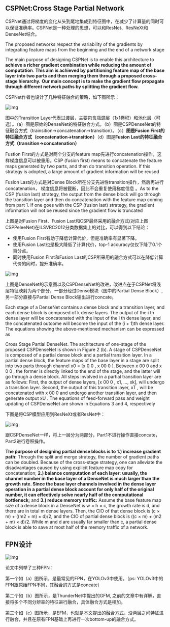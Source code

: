 ## CSPNet:Cross Stage Partial Network

CSPNet通过将梯度的变化从头到尾地集成到特征图中，在减少了计算量的同时可以保证准确率。CSPNet是一种处理的思想，可以和ResNet、ResNeXt和DenseNet结合。

The proposed networks respect the variability of the gradients by integrating feature maps from the beginning and the end of a network stage

The main purpose of designing CSPNet is to enable this architecture to **achieve a richer gradient combination while reducing the amount of computation**. **This aim is achieved by partitioning feature map of the base layer into two parts and then merging them through a proposed cross-stage hierarchy.** **Our main concept is to make the gradient flow propagate through different network paths by splitting the gradient flow.**

CSPNet作者也设计了几种特征融合的策略，如下图所示：

![img](https://img-blog.csdnimg.cn/2020032323093614.png?x-oss-process=image/watermark,type_ZmFuZ3poZW5naGVpdGk,shadow_10,text_aHR0cHM6Ly9ibG9nLmNzZG4ubmV0L0REX1BQX0pK,size_16,color_FFFFFF,t_70)

图中的Transition Layer代表过渡层，主要包含瓶颈层（1x1卷积）和池化层（可选）。（a）图是原始的DenseNet的特征融合方式。（b）图是CSPDenseNet的特征融合方式（trainsition->concatenation->transition）。（c）**图是Fusion First的特征融合方式（concatenation->transition）**（d）图是**Fusion Last的特征融合方式（transition->concatenation）**

Fustion First的方式是对两个分支的feature map先进行concatenation操作，这样梯度信息可以被重用。CSP (fusion first) means to concatenate the feature maps generated by two parts, and then do transition operation. If this strategy is adopted, a large amount of gradient information will be reused

Fusion Last的方式是对Dense Block所在分支先进性transition操作，然后再进行concatenation， 梯度信息将被截断，因此不会重复使用梯度信息 。As to the CSP (fusion last) strategy, the output from the dense block will go through the transition layer and then do concatenation with the feature map coming from part 1. If one goes with the CSP (fusion last) strategy, the gradient information will not be reused since the gradient flow is truncated

上图是对Fusion First、Fusion Last和CSP最终采用的融合方式(对应上图CSPPeleeNet)在ILSVRC2012分类数据集上的对比，可以得到以下结论：

- 使用Fusion First有助于降低计算代价，但是准确率有显著下降。
- 使用Fusion Last也是极大降低了计算代价，top-1 accuracy仅仅下降了0.1个百分点。
- 同时使用Fusion First和Fusion Last的CSP所采用的融合方式可以在降低计算代价的同时，提升准确率。

![img](https://img-blog.csdnimg.cn/20200323193956902.png?x-oss-process=image/watermark,type_ZmFuZ3poZW5naGVpdGk,shadow_10,text_aHR0cHM6Ly9ibG9nLmNzZG4ubmV0L0REX1BQX0pK,size_16,color_FFFFFF,t_70)

上图是DenseNet的示意图以及CSPDenseNet的改进，改进点在于CSPNet将浅层特征映射为两个部分，一部分经过Dense模块（图中的Partial Dense Block）,另一部分直接与Partial Dense Block输出进行concate。



Each stage of a DenseNet contains a dense block and a transition layer, and each dense block is composed of k dense layers. The output of the i th dense layer will be concatenated with the input of the i th dense layer, and the concatenated outcome will become the input of the (i + 1)th dense layer. The equations showing the above-mentioned mechanism can be expressed as



Cross Stage Partial DenseNet. The architecture of one-stage of the proposed CSPDenseNet is shown in Figure 2 (b). A stage of CSPDenseNet is composed of a partial dense block and a partial transition layer. In a partial dense block, the feature maps of the base layer in a stage are split into two parts through channel x0 = [x 0 0 , x 00 0 ]. Between x 00 0 and x 0 0 , the former is directly linked to the end of the stage, and the latter will go through a dense block. All steps involved in a partial transition layer are as follows: First, the output of dense layers, [x 00 0 , x1, ..., xk], will undergo a transition layer. Second, the output of this transition layer, xT , will be concatenated with x 00 0 and undergo another transition layer, and then generate output xU . The equations of feed-forward pass and weight updating of CSPDenseNet are shown in Equations 3 and 4, respectively



下图是将CSP模型应用到ResNeXt或者ResNet中：

![img](https://img-blog.csdnimg.cn/20200323222604673.png?x-oss-process=image/watermark,type_ZmFuZ3poZW5naGVpdGk,shadow_10,text_aHR0cHM6Ly9ibG9nLmNzZG4ubmV0L0REX1BQX0pK,size_16,color_FFFFFF,t_70)

跟CSPDenseNet一样，将上一层分为两部分，Part1不进行操作直接concate，Part2进行卷积操作。



**The purpose of designing partial dense blocks is to 1.) increase gradient path:** Through the split and merge strategy, the number of gradient paths can be doubled. Because of the cross-stage strategy, one can alleviate the disadvantages caused by using explicit feature map copy for concatenation; **2.) balance computation of each layer**: **usually, the channel number in the base layer of a DenseNet is much larger than the growth rate. Since the base layer channels involved in the dense layer operation in a partial dense block account for only half of the original number, it can effectively solve nearly half of the computational bottleneck;** and **3.) reduce memory traffic:** Assume the base feature map size of a dense block in a DenseNet is w × h × c, the growth rate is d, and there are in total m dense layers. Then, the CIO of that dense block is (c × m) + ((m2 + m) × d)/2, and the CIO of partial dense block is ((c × m) + (m2 + m) × d)/2. While m and d are usually far smaller than c, a partial dense block is able to save at most half of the memory traffic of a network.

##  FPN设计

![img](https://img-blog.csdnimg.cn/20200323222955690.png?x-oss-process=image/watermark,type_ZmFuZ3poZW5naGVpdGk,shadow_10,text_aHR0cHM6Ly9ibG9nLmNzZG4ubmV0L0REX1BQX0pK,size_16,color_FFFFFF,t_70)

论文中列举了三种FPN：

第一个如（a）图所示，是最常见的FPN，在YOLOv3中使用。（ps: YOLOv3中的FPN跟原始FPN不同，其融合的方式是concate）

第二个如（b）图所示，是ThunderNet中提出的GFM, 之前的文章中有详解，直接将多个不同分辨率的特征进行融合，具体融合方式是相加。

第三个如（c）图所示，是EFM，也就是本文提出的融合方式，没两层之间特征进行融合，并且在原有FPN基础上再进行一次bottom-up的融合方式。
